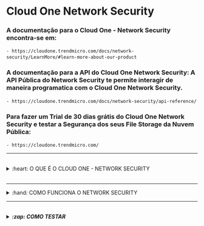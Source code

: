 # Cloud One Network Security

### A documentação para o Cloud One - Network Security encontra-se em: 

    - https://cloudone.trendmicro.com/docs/network-security/LearnMore/#learn-more-about-our-product


### A documentação para a API do Cloud One Network Security: A API Pública do Network Security te permite interagir de maneira programatica com o Cloud One Network Security. 

    - https://cloudone.trendmicro.com/docs/network-security/api-reference/


### Para fazer um Trial de 30 dias grátis do Cloud One Network Security e testar a Segurança dos seus File Storage da Nuvem Pública:

    - https://cloudone.trendmicro.com/


<hr />
<br />

<details>
  <summary>:heart: O QUE É O CLOUD ONE - NETWORK SECURITY </summary> 

<br />

<b>O QUE É O CLOUD ONE - NETWORK SECURITY:</b>

<ul> 

<li> Segurança IPS para camada de rede em nuvem </li>

<li> Segurança da camada de rede poderosa, integrada na rede de nuvem, permitindo que você inspecione tráfego de entrada e saída. </li>

<li> Conte rapidamente com segurança de nível empresarial para sua camada de rede, protegendo tudo em suas nuvens virtuais privadas (VPCs). Ao implementá-lo na rede em nuvem, você consegue proteger sua infraestrutura e segmentos de rede rapidamente e com facilidade, com segurança acionável que não atrapalha seu negócio ou seu tráfego. </li>

<li> Indo além dos sistemas tradicionais de prevenção de intrusões (IPS), ele traz virtual patching e detecção pós-invasão como parte integrante de uma plataforma sólida de segurança para nuvem híbrida. </li>

<li> O Network Security oferece cobertura líder do setor em vários vetores de ameaças, oferecendo proteção abrangente contra ameaças, incluindo patches virtuais, proteção contra vulnerabilidades, bloqueio de explorações e defesa de alta precisão contra ataques conhecidos e de zero-day </li>

<li> Usa de inteligência avançada de ameaças e análise de protocolos, detecção de anomalias, indicadores de comprometimento (IOC) e métodos clássicos baseados em assinatura para detectar e proteger você contra classes inteiras de ameaças e suas técnicas, além de ataques específicos. </li>

<li> Diferente de um firewall, você não precisa ver three-way handshakes, nem o início e o fim do tráfego. Você pode começar a inspeção de entrada e saída no meio do fluxo, obtendo proteção imediata. </li>

</ul>

<img src="img/Arquitetura-NS.PNG" alt="Arquitetura NS" width="80%"> </img>

</details>

<br />
<hr />

<details>
  <summary>:hand: COMO FUNCIONA O NETWORK SECURITY </summary>

<br />

<b>COMO FUNCIONA O NETWORK SECURITY? </b>

<b> Network Security na AWS </b>

Amazon Web Services (AWS) allows you to scale your network deployment as needed without investing in hardware appliances. Network Security is offered as an <a href="https://cloudone.trendmicro.com/docs/network-security/create-ami-instance/"> Amazon Machine Image (AMI) </a> . When you decide how to deploy Network Security in your network, we recommend that you choose one of the following deployment options.

Each deployment option is a reference architecture created for different common AWS environments. Choose the option that best suits your existing network structure and inspection needs. These deployment recommendations can also be modified to suit the individual requirements for your network.

    - Para saber mais sobre Recomendações de Deployment:
        - https://cloudone.trendmicro.com/docs/network-security/Deployment%20recommendations/

<b> Recommended deployment options: </b>

<a href="https://cloudone.trendmicro.com/docs/network-security/option1/"> <b> Option 1: Edge protection deployment (recommended): </b> </a> This deployment is designed to protect servers that primarily receive connections from the internet. <a href="https://trendmicro-tippingpoint.s3.amazonaws.com/documentation/pdfs/deployment_checklist_edge.pdf"> Deployment checklist. </a>

This deployment option is best suited to environments that require the following:

<ul> 

A simple network design that protects web servers.

Inspection between the VPC and the Internet as well as between the VPC and a VPN gateway.

A single VPC — this deployment option does not require Transit Gateways.

Third party appliance integration that follows AWS best practices.

</ul>

This deployment option does not indicate an IP address for the true source instance when a NAT Gateway is used.

<hr />

<a href="https://cloudone.trendmicro.com/docs/network-security/option2/"> <b> Option 2: Private VPC protection: </b> </a> This deployment is designed for AWS architectures that primarily send traffic from EC2 instances to the internet. <a href="https://trendmicro-tippingpoint.s3.amazonaws.com/documentation/pdfs/deployment_checklist_privateVPC.pdf"> Deployment checklist. </a>

This deployment option is best suited to environments that require the following:

<ul> 

Full visibility into source instance and internet destination.

A single set of Network Security instances that scale to thousands of workload VPCs and EC2 instances.

A slight variation on an AWS best practice architecture.

</ul>

This deployment option does not inspect inbound connections. Multiple Transit Gateways are recommended to ensure high availability. <a href="https://cloudone.trendmicro.com/docs/network-security/option2/#transitgw2"> Learn more. </a>

<hr />

<a href="https://cloudone.trendmicro.com/docs/network-security/option3/"> <b> Option 3: Public and private VPC protection: </b> </a> This deployment is designed to inspect all traffic that originates inside or outside of your network. Traffic is inspected in a services VPC between the Internet Gateway and the Workloads VPCs, which are connected by Transit Gateways. <a href="https://trendmicro-tippingpoint.s3.amazonaws.com/documentation/pdfs/deployment_checklist_public_privateVPC.pdf"> Deployment checklist. </a>

This deployment option is best suited to environments that require the following:

<ul>

Inspection of both inbound and outbound connections.

A flexible architecture that can be modified for specific environment needs.

A single set of Network Security instances that scale to thousands of workload VPCs and EC2 instances.

Security and internet access control with separate VPCs, which can be owned and maintained by separate organizations.

</ul>

This deployment option requires more network components, like VPCs, subnets, gateways, and route tables, than the other deployment options. Multiple Transit Gateways are recommended to ensure high availability. <a href="https://cloudone.trendmicro.com/docs/network-security/option3/#transitgw3"> Learn more. </a>

    - Para saber mais:

        - https://cloudone.trendmicro.com/docs/network-security/Choose%20a%20deployment%20option/

<hr />

<b> Implante o Network Security instance na Microsoft Azure </b> 

<i> <strong> O Network Security para a Azure permite monitorar e proteger seu tráfego de rede, colocando o Network Security virtual appliances inline no seu ambiente virtual da Azure  <i> <strong>

Dependendo da opção de implantação que você escolher, a alta disponibilidade é garantida usando o Azure Function para monitorar e redirecionar o tráfego de rede, redirecionando manualmente as regras de tráfego ou por <i> Load Balancers. </i>

Gerencie os seus virtual appliances através da Interface de Gerenciamento do Cloud One – Network Security. Use o Azure Monitor log analytics function e a Interface de Linha de Comando para monitorar a integridade de seus aplicativos web.

    - Para saber mais:
        - https://cloudone.trendmicro.com/docs/network-security/Azure_GettingStarted/

<b> Opções de Implantação: </b> 

<b> Edge protection deployment with Azure Application Gateway: </b> Para implantar Edge Protection usando o Azure Application Gateway e para inspecionar o tráfego de entrada e saída. Nessa implantação, o Azure Application Gateway é interno (voltado para a Internet) e usa endereços IP públicos. Essa implantação usa uma topologia do tipo <i> hub-spoke. </i>

    - Para saber mais:

        - https://cloudone.trendmicro.com/docs/network-security/Azure_Deployment1_ApplicationGateway/

<hr />

<b> Edge protection deployment with Azure Firewall: </b> Esta opção descreve como implantar o seu Network Security virtual appliance atrás do Azure Firewall 
para fornecer proteção avançada de rede. Nesta topologia, o Hub-VNet serve como ponto de conectividade com a internet. O Azure virtual appliance vive no Hub-VNet para compartilhar sua capacidade de inspeção como um serviço para o Spoke-VNet(s).

    - Para saber mais:
        - https://cloudone.trendmicro.com/docs/network-security/Azure_Deployment1_Firewall/

<hr />

<b> Private VNet protection deployment: </b> Esta opção descreve como implantar e configurar uma implementação de private VNet na Azure. A opção de implementação de private VNet inspeciona o tráfego entre redes internas em oposição ao tráfego de entrada e saída da Internet. As Virtual networks conectam-se através do VNet Peering para que eles possam se comunicar uns com os outros. Traffic inspection irá começar após a rede e User Defined Routes (UDRs) estarem configurados, e todos os recursos das VMs dentro das VNets se comunicarem entre si através do Network Security.

    - Para saber mais:
        - https://cloudone.trendmicro.com/docs/network-security/Azure_Deployment2_PrivateVNet/

<hr />

<b> Scale set private VNet protection deployment: </b> Esta opção descreve como implantar um scale set de Virtual Appliances usando a implementação de Private VNet. Implementando um scale set atrás do Azure Load Balancer fornece camadas adicionais de disponibilidade que se traduzem em interrupção mínima se um Virtual Appliance experimenta uma interrupção. 

    - Para saber mais:
        - https://cloudone.trendmicro.com/docs/network-security/Azure_Deployment3_VMSS/
        
<hr />

<b> Scale set private VNet protection with Azure Firewall deployment: </b> Essa opção descreve como implantar um scale set de Virtual Appliance atrás do Azure Firewall para fornecer proteção avançada de rede. Implantando um scale set atrás de um Azure Load Balancer fornece camadas adicionais de disponibilidade que se traduzem em interrupção mínima se um Virtual Appliance experimenta uma interrupção.

    - Para saber mais:
        - https://cloudone.trendmicro.com/docs/network-security/Azure_Deployment4_VMSS_Firewall/

<hr />

<b> Scale set edge deployment com Application Gateway: </b>Esta opção descreve como implantar um scale set de um Virtual Appliance com um Azure Application Gateway. O Application Gateway permite que você gerencie o tráfego de aplicações web. <a href="https://docs.microsoft.com/en-us/azure/application-gateway/overview"> Veja mais. </a>

    - Para saber mais:
        - https://cloudone.trendmicro.com/docs/network-security/Azure_Deployment5_VMSS_AGW/

<i> <strong> <a href="https://cloudone.trendmicro.com/docs/network-security/Azure_high_availability/"> Alta Disponibilidade </a> evita a interrupção do serviço de rede após uma falha que impede o seu Virtual Appliance de inspecionar o tráfego. </strong> </i>

</details>

<hr />
<br />

<details>
  <summary>:zap: COMO TESTAR </summary>

<br />

<b> COMO TESTAR: </b>

    1. Gerencie as instâncias do Network Security na sua VPC usando o CloudWatch;
    2. (Opcional) Configure um alarme no CloudWatch; 
    3. (Opcional) Azure Monitor;
    4. (Opcional) Visualizando eventos de rede no Splunk; 

<b> Gerencie as instâncias do Network Security na sua VPC usando o CloudWatch: </b>

O AWS CloudWatch é uma ferramenta, fornecida pela Amazon, que permite que você gerencie suas instâncias dentro de sua conta AWS. Use o CLI e a Interface de Gerenciamento do Network Security em conjunto com o CloudWatch para monitorar e escalar a sua instância do Network Security.

    - Para saber mais:
        - https://cloudone.trendmicro.com/docs/network-security/Manage_Network_Security_instances/


<b> Configure um alarme no CloudWatch: </b>

O Network Security fornece a capacidade de publicar dados de métricas do CloudWatch com a informação sobre o estado atual do Virtual Appliance. Com esses dados das métricas, defina e configure um CloudWatch alarm para ativar alta disponibilidade em seu ambiente de rede. 

    - Para saber mais:
        - https://cloudone.trendmicro.com/docs/network-security/CloudWatch_high_availability/

<b> Azure Monitor: </b>

O Azure Monitor é uma ferramenta analítica e de insights que monitora a saúde operacional de seus aplicativos e fornece visibilidade da sua implementação do Network Security. Veja mais sobre o <a href="https://docs.microsoft.com/en-us/azure/azure-monitor/overview#:~:text=Azure%20Monitor%20maximizes%20the%20availability,cloud%20and%20on%2Dpremises%20environments.&text=Detect%20and%20diagnose%20issues%20across%20applications%20and%20dependencies%20with%20Application%20Insights."> Microsoft Azure Monitor. </a>

<b>  Visualizando eventos de rede no Splunk: </b>

Você pode configurar o serviço do Network Security para que ele envie os eventos de IPS que gerou para o Splunk server. Antes de iniciar este procedimento, certifique-se de ter o Splunk Application para o Network Security instalado. <a href="https://splunkbase.splunk.com/app/3532/"> Veja mais. </a>

    - Para saber mais:
        - https://cloudone.trendmicro.com/docs/network-security/Connect_Splunk/

</details>